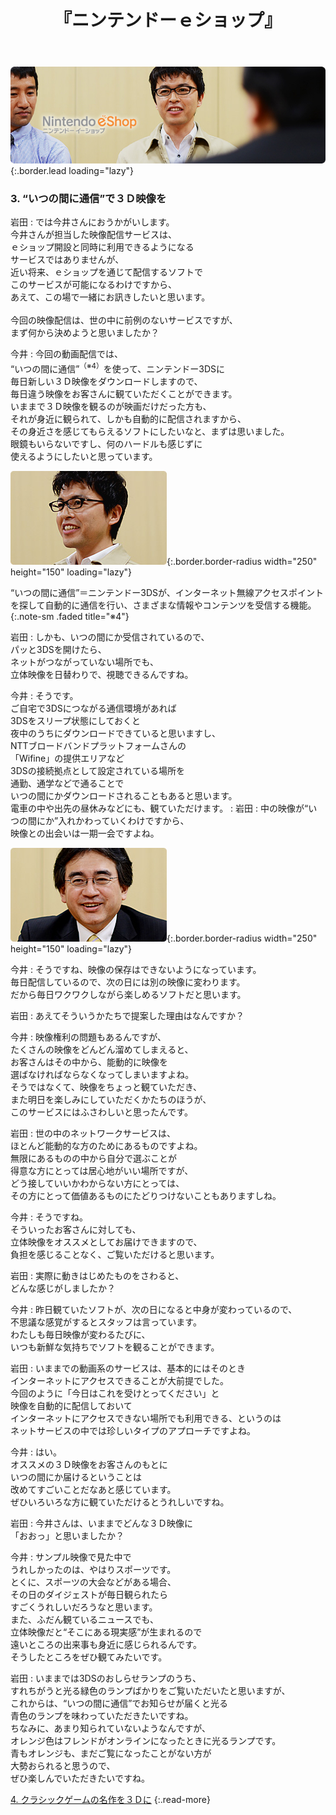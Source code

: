 ﻿---
layout: page
title: 『ニンテンドーｅショップ』
description: >
  『ニンテンドーｅショップ』
hide_description: ture
---

![](/others/interviews/jp/3ds/eshop/vol1/img/mainvisual3.jpg){:.border.lead loading="lazy"}

### 3. “いつの間に通信”で３Ｄ映像を

岩田
: では今井さんにおうかがいします。<br>今井さんが担当した映像配信サービスは、<br>ｅショップ開設と同時に利用できるようになる<br>サービスではありませんが、<br>近い将来、ｅショップを通じて配信するソフトで<br>このサービスが可能になるわけですから、<br>あえて、この場で一緒にお訊きしたいと思います。<br><br>今回の映像配信は、世の中に前例のないサービスですが、<br>まず何から決めようと思いましたか？

今井
: 今回の動画配信では、<br>“いつの間に通信”<sup>（※4）</sup>を使って、ニンテンドー3DSに<br>毎日新しい３Ｄ映像をダウンロードしますので、<br>毎日違う映像をお客さんに観ていただくことができます。<br>いままで３Ｄ映像を観るのが映画だけだった方も、<br>それが身近に観られて、しかも自動的に配信されますから、<br>その身近さを感じてもらえるソフトにしたいなと、まずは思いました。<br>眼鏡もいらないですし、何のハードルも感じずに<br>使えるようにしたいと思っています。

![](/others/interviews/jp/3ds/eshop/vol1/img/photo8.jpg){:.border.border-radius width="250" height="150"  loading="lazy"}

“いつの間に通信”＝ニンテンドー3DSが、インターネット無線アクセスポイントを探して自動的に通信を行い、さまざまな情報やコンテンツを受信する機能。
{:.note-sm .faded title="※4"}

岩田
: しかも、いつの間にか受信されているので、<br>パッと3DSを開けたら、<br>ネットがつながっていない場所でも、<br>立体映像を日替わりで、視聴できるんですね。

今井
: そうです。<br>ご自宅で3DSにつながる通信環境があれば<br>3DSをスリープ状態にしておくと<br>夜中のうちにダウンロードできていると思いますし、<br>NTTブロードバンドプラットフォームさんの<br>「Wifine」の提供エリアなど<br>3DSの接続拠点として設定されている場所を<br>通勤、通学などで通ることで<br>いつの間にかダウンロードされることもあると思います。<br>電車の中や出先の昼休みなどにも、観ていただけます。
: 岩田
: 中の映像が“いつの間にか”入れかわっていくわけですから、<br>映像との出会いは一期一会ですよね。

![](/others/interviews/jp/3ds/eshop/vol1/img/photo9.jpg){:.border.border-radius width="250" height="150"  loading="lazy"}

今井
: そうですね、映像の保存はできないようになっています。<br>毎日配信しているので、次の日には別の映像に変わります。<br>だから毎日ワクワクしながら楽しめるソフトだと思います。

岩田
: あえてそういうかたちで提案した理由はなんですか？

今井
: 映像権利の問題もあるんですが、<br>たくさんの映像をどんどん溜めてしまえると、<br>お客さんはその中から、能動的に映像を<br>選ばなければならなくなってしまいますよね。<br>そうではなくて、映像をちょっと観ていただき、<br>また明日を楽しみにしていただくかたちのほうが、<br>このサービスにはふさわしいと思ったんです。

岩田
: 世の中のネットワークサービスは、<br>ほとんど能動的な方のためにあるものですよね。<br>無限にあるものの中から自分で選ぶことが<br>得意な方にとっては居心地がいい場所ですが、<br>どう接していいかわからない方にとっては、<br>その方にとって価値あるものにたどりつけないこともありますしね。

今井
: そうですね。<br>そういったお客さんに対しても、<br>立体映像をオススメとしてお届けできますので、<br>負担を感じることなく、ご覧いただけると思います。<br>

岩田
: 実際に動きはじめたものをさわると、<br>どんな感じがしましたか？ 

今井
: 昨日観ていたソフトが、次の日になると中身が変わっているので、<br>不思議な感覚がするとスタッフは言っています。<br>わたしも毎日映像が変わるたびに、<br>いつも新鮮な気持ちでソフトを観ることができます。

岩田
: いままでの動画系のサービスは、基本的にはそのとき<br>インターネットにアクセスできることが大前提でした。<br>今回のように「今日はこれを受けとってください」と<br>映像を自動的に配信しておいて<br>インターネットにアクセスできない場所でも利用できる、というのは<br>ネットサービスの中では珍しいタイプのアプローチですよね。

今井
: はい。<br>オススメの３Ｄ映像をお客さんのもとに<br>いつの間にか届けるということは<br>改めてすごいことだなあと感じています。<br>ぜひいろいろな方に観ていただけるとうれしいですね。

岩田
: 今井さんは、いままでどんな３Ｄ映像に<br>「おおっ」と思いましたか？

今井
: サンプル映像で見た中で<br>うれしかったのは、やはりスポーツです。<br>とくに、スポーツの大会などがある場合、<br>その日のダイジェストが毎日観られたら<br>すごくうれしいだろうなと思います。<br>また、ふだん観ているニュースでも、<br>立体映像だと“そこにある現実感”が生まれるので<br>遠いところの出来事も身近に感じられるんです。<br>そうしたところをぜひ観てみたいです。

岩田
: いままでは3DSのおしらせランプのうち、<br>すれちがうと光る緑色のランプばかりをご覧いただいたと思いますが、<br>これからは、“いつの間に通信”でお知らせが届くと光る<br>青色のランプを味わっていただきたいですね。<br>ちなみに、あまり知られていないようなんですが、<br>オレンジ色はフレンドがオンラインになったときに光るランプです。<br>青もオレンジも、まだご覧になったことがない方が<br>大勢おられると思うので、<br>ぜひ楽しんでいただきたいですね。

[4. クラシックゲームの名作を３Ｄに](4.md)
{:.read-more}

